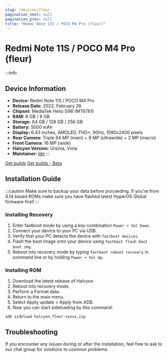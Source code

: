 ```yaml
---
slug: /devices/fleur
pagination_next: null
pagination_prev: null
title: "Redmi Note 11S / POCO M4 Pro (fleur)"
---
```

# Redmi Note 11S / POCO M4 Pro (fleur)
:::info
## Device Information
- **Device:** Redmi Note 11S / POCO M4 Pro
- **Release Date:** 2022, February 28
- **Chipset:** 	MediaTek Helio G96 (MT6781)
- **RAM:** 6 GB / 8 GB
- **Storage:** 64 GB / 128 GB / 256 GB
- **Battery:** 5000 mAh
- **Display:** 6.43 inches, AMOLED, FHD+, 90Hz, 1080x2400 pixels
- **Rear Camera:** Triple 64 MP (main) + 8 MP (ultrawide) + 2 MP (macro)
- **Front Camera:** 16 MP (wide)
- **Halcyon Version:** Ursinia, Viola
- **Maintainer:** [Ido](https://github.com/xyzuniverse)
:::

<a href="https://www.pling.com/p/2058150/" class="button button--primary">Get builds</a>
<a href="https://www.pling.com/p/1685941/" class="button button--primary">Get builds - Beta</a>

## Installation Guide
:::caution
Make sure to backup your data before proceeding. If you're from 4.14 based ROMs make sure you have flashed latest HyperOS Global firmware first!
:::
### Installing Recovery
1. Enter fastboot mode by using a key combination `Power + Vol Down`.
2. Connect your device to your PC via USB.
3. Verify that your PC detects the device with `fastboot devices`.
4. Flash the boot image onto your device using `fastboot flash boot boot.img`.
5. Reboot into recovery mode by typing `fastboot reboot recovery` in command line or by holding `Power + Vol Up`.
### Installing ROM
1. Download the latest release of Halcyon.
2. Reboot into recovery mode.
3. Perform a Format data.
4. Return to the main menu.
5. Select Apply update > Apply from ADB.
6. Now you can start sideloading by this command:
```
adb sideload halcyon_fleur-xxxxx.zip
```
## Troubleshooting
If you encounter any issues during or after the installation, feel free to ask to our chat group for solutions to common problems.